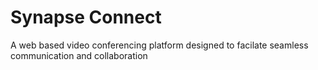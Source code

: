# Synapse Connect
A web based video conferencing platform designed to facilate seamless communication and collaboration
